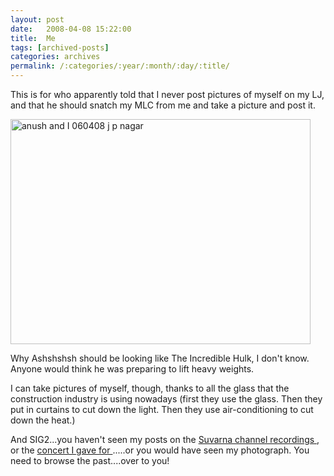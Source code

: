 ```yaml
---
layout: post
date:	2008-04-08 15:22:00
title:  Me
tags: [archived-posts]
categories: archives
permalink: /:categories/:year/:month/:day/:title/
---
```

This is for <LJ user="shortiyergirl"> who apparently told <LJ user="anushsh"> that I never post pictures of myself on my LJ, and that he should snatch my MLC from me and take a picture and post it.



<a href="http://www.flickr.com/photos/24692687@N05/2397582711/" title="anush and I 060408 j p nagar by idesmarch08, on Flickr"><img src="http://farm4.static.flickr.com/3148/2397582711_643b319c6a_o.jpg" width="480" height="360" alt="anush and I 060408 j p nagar" /></a>


Why Ashshshsh should be looking like The Incredible Hulk, I don't know. Anyone would think he was preparing to lift heavy weights.


I can take pictures of myself, though, thanks to all the glass that the construction industry is using nowadays (first they use the glass. Then they put in curtains to cut down the light. Then they use air-conditioning to cut down the heat.)


And SIG2...you haven't seen my posts on the <a href="http://deponti.livejournal.com/226819.html#cutid1">  Suvarna channel recordings </a> , or the <a href="http://deponti.livejournal.com/93362.html">  concert I gave for <LJ user="wondernoon"> </a> .....or you would have seen my photograph. You need to browse the past....over to you!
